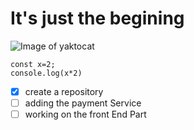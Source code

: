 # It's just the begining 
![Image of yaktocat](https://octodex.github.com/images/yaktocat.png)
```
const x=2;
console.log(x*2)
```
- [x] create a repository
- [ ] adding the payment Service
- [ ] working on the front End Part

